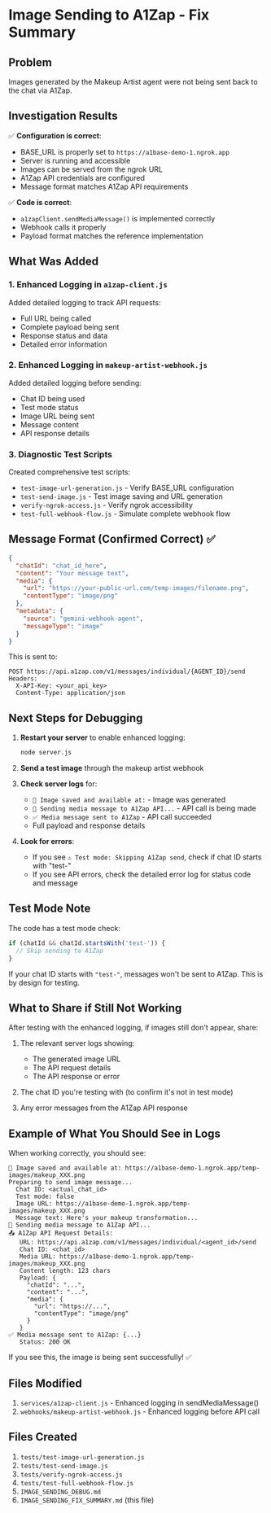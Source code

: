 # Image Sending to A1Zap - Fix Summary

## Problem
Images generated by the Makeup Artist agent were not being sent back to the chat via A1Zap.

## Investigation Results

✅ **Configuration is correct**:
- BASE_URL is properly set to `https://a1base-demo-1.ngrok.app`
- Server is running and accessible
- Images can be served from the ngrok URL
- A1Zap API credentials are configured
- Message format matches A1Zap API requirements

✅ **Code is correct**:
- `a1zapClient.sendMediaMessage()` is implemented correctly
- Webhook calls it properly
- Payload format matches the reference implementation

## What Was Added

### 1. Enhanced Logging in `a1zap-client.js`

Added detailed logging to track API requests:
- Full URL being called
- Complete payload being sent
- Response status and data
- Detailed error information

### 2. Enhanced Logging in `makeup-artist-webhook.js`

Added detailed logging before sending:
- Chat ID being used
- Test mode status
- Image URL being sent
- Message content
- API response details

### 3. Diagnostic Test Scripts

Created comprehensive test scripts:
- `test-image-url-generation.js` - Verify BASE_URL configuration
- `test-send-image.js` - Test image saving and URL generation
- `verify-ngrok-access.js` - Verify ngrok accessibility
- `test-full-webhook-flow.js` - Simulate complete webhook flow

## Message Format (Confirmed Correct) ✅

```json
{
  "chatId": "chat_id_here",
  "content": "Your message text",
  "media": {
    "url": "https://your-public-url.com/temp-images/filename.png",
    "contentType": "image/png"
  },
  "metadata": {
    "source": "gemini-webhook-agent",
    "messageType": "image"
  }
}
```

This is sent to:
```
POST https://api.a1zap.com/v1/messages/individual/{AGENT_ID}/send
Headers:
  X-API-Key: <your_api_key>
  Content-Type: application/json
```

## Next Steps for Debugging

1. **Restart your server** to enable enhanced logging:
   ```bash
   node server.js
   ```

2. **Send a test image** through the makeup artist webhook

3. **Check server logs** for:
   - `📸 Image saved and available at:` - Image was generated
   - `🚀 Sending media message to A1Zap API...` - API call is being made
   - `✅ Media message sent to A1Zap` - API call succeeded
   - Full payload and response details

4. **Look for errors**:
   - If you see `⚠️ Test mode: Skipping A1Zap send`, check if chat ID starts with "test-"
   - If you see API errors, check the detailed error log for status code and message

## Test Mode Note

The code has a test mode check:
```javascript
if (chatId && chatId.startsWith('test-')) {
  // Skip sending to A1Zap
}
```

If your chat ID starts with `"test-"`, messages won't be sent to A1Zap. This is by design for testing.

## What to Share if Still Not Working

After testing with the enhanced logging, if images still don't appear, share:

1. The relevant server logs showing:
   - The generated image URL
   - The API request details
   - The API response or error

2. The chat ID you're testing with (to confirm it's not in test mode)

3. Any error messages from the A1Zap API response

## Example of What You Should See in Logs

When working correctly, you should see:

```
📸 Image saved and available at: https://a1base-demo-1.ngrok.app/temp-images/makeup_XXX.png
Preparing to send image message...
  Chat ID: <actual_chat_id>
  Test mode: false
  Image URL: https://a1base-demo-1.ngrok.app/temp-images/makeup_XXX.png
  Message text: Here's your makeup transformation...
🚀 Sending media message to A1Zap API...
📤 A1Zap API Request Details:
   URL: https://api.a1zap.com/v1/messages/individual/<agent_id>/send
   Chat ID: <chat_id>
   Media URL: https://a1base-demo-1.ngrok.app/temp-images/makeup_XXX.png
   Content length: 123 chars
   Payload: {
     "chatId": "...",
     "content": "...",
     "media": {
       "url": "https://...",
       "contentType": "image/png"
     }
   }
✅ Media message sent to A1Zap: {...}
   Status: 200 OK
```

If you see this, the image is being sent successfully! ✅

## Files Modified

1. `services/a1zap-client.js` - Enhanced logging in sendMediaMessage()
2. `webhooks/makeup-artist-webhook.js` - Enhanced logging before API call

## Files Created

1. `tests/test-image-url-generation.js`
2. `tests/test-send-image.js`
3. `tests/verify-ngrok-access.js`
4. `tests/test-full-webhook-flow.js`
5. `IMAGE_SENDING_DEBUG.md`
6. `IMAGE_SENDING_FIX_SUMMARY.md` (this file)

